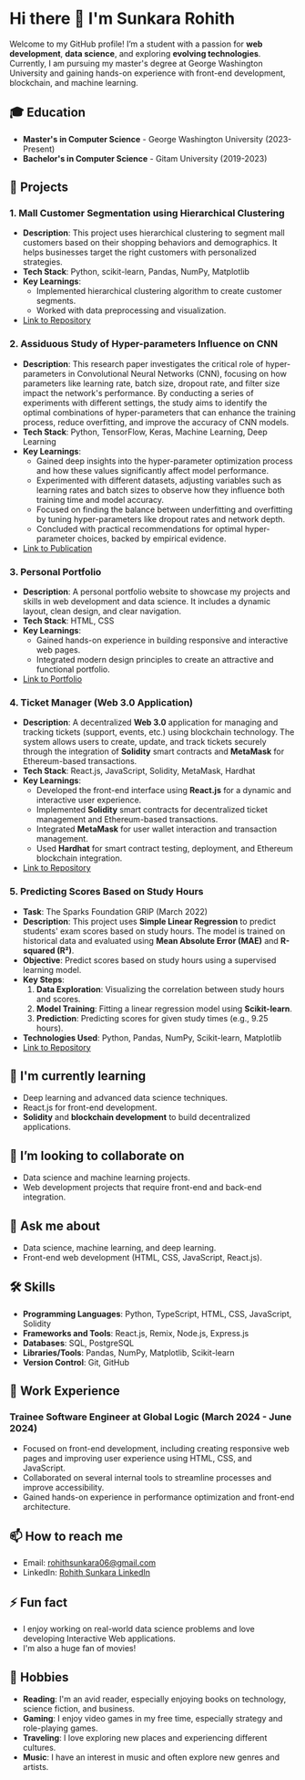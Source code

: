 # Hi there 👋 I'm Sunkara Rohith

Welcome to my GitHub profile! I’m a student with a passion for **web development**, **data science**, and exploring **evolving technologies**. Currently, I am pursuing my master's degree at George Washington University and gaining hands-on experience with front-end development, blockchain, and machine learning.

## 🎓 Education
- **Master's in Computer Science** - George Washington University (2023-Present)
- **Bachelor's in Computer Science** - Gitam University (2019-2023)

## 🚀 Projects

### 1. **Mall Customer Segmentation using Hierarchical Clustering**
   - **Description**: This project uses hierarchical clustering to segment mall customers based on their shopping behaviors and demographics. It helps businesses target the right customers with personalized strategies.
   - **Tech Stack**: Python, scikit-learn, Pandas, NumPy, Matplotlib
   - **Key Learnings**: 
     - Implemented hierarchical clustering algorithm to create customer segments.
     - Worked with data preprocessing and visualization.
   - [Link to Repository](https://github.com/rohith0224/Mall-customer-segmentation-1-stop-ai)

### 2. **Assiduous Study of Hyper-parameters Influence on CNN**
   - **Description**: This research paper investigates the critical role of hyper-parameters in Convolutional Neural Networks (CNN), focusing on how parameters like learning rate, batch size, dropout rate, and filter size impact the network's performance. By conducting a series of experiments with different settings, the study aims to identify the optimal combinations of hyper-parameters that can enhance the training process, reduce overfitting, and improve the accuracy of CNN models.
   - **Tech Stack**: Python, TensorFlow, Keras, Machine Learning, Deep Learning
   - **Key Learnings**:
     - Gained deep insights into the hyper-parameter optimization process and how these values significantly affect model performance.
     - Experimented with different datasets, adjusting variables such as learning rates and batch sizes to observe how they influence both training time and model accuracy.
     - Focused on finding the balance between underfitting and overfitting by tuning hyper-parameters like dropout rates and network depth.
     - Concluded with practical recommendations for optimal hyper-parameter choices, backed by empirical evidence.
   - [Link to Publication](https://link.springer.com/chapter/10.1007/978-981-99-1624-5_23)


### 3. **Personal Portfolio**
   - **Description**: A personal portfolio website to showcase my projects and skills in web development and data science. It includes a dynamic layout, clean design, and clear navigation.
   - **Tech Stack**: HTML, CSS
   - **Key Learnings**: 
     - Gained hands-on experience in building responsive and interactive web pages.
     - Integrated modern design principles to create an attractive and functional portfolio.
   - [Link to Portfolio](https://github.com/rohith0224/Sunkara-Rohith-Portifolio.git)

### 4. **Ticket Manager (Web 3.0 Application)**
   - **Description**: A decentralized **Web 3.0** application for managing and tracking tickets (support, events, etc.) using blockchain technology. The system allows users to create, update, and track tickets securely through the integration of **Solidity** smart contracts and **MetaMask** for Ethereum-based transactions.
   - **Tech Stack**: React.js, JavaScript, Solidity, MetaMask, Hardhat
   - **Key Learnings**:
     - Developed the front-end interface using **React.js** for a dynamic and interactive user experience.
     - Implemented **Solidity** smart contracts for decentralized ticket management and Ethereum-based transactions.
     - Integrated **MetaMask** for user wallet interaction and transaction management.
     - Used **Hardhat** for smart contract testing, deployment, and Ethereum blockchain integration.
   - [Link to Repository](https://github.com/rohith0224/TicketManager)
### 5. **Predicting Scores Based on Study Hours**
   - **Task**: The Sparks Foundation GRIP (March 2022)
   - **Description**: This project uses **Simple Linear Regression** to predict students' exam scores based on study hours. The model is trained on historical data and evaluated using **Mean Absolute Error (MAE)** and **R-squared (R²)**.
   - **Objective**: Predict scores based on study hours using a supervised learning model.
   - **Key Steps**:
     1. **Data Exploration**: Visualizing the correlation between study hours and scores.
     2. **Model Training**: Fitting a linear regression model using **Scikit-learn**.
     3. **Prediction**: Predicting scores for given study times (e.g., 9.25 hours).
   - **Technologies Used**: Python, Pandas, NumPy, Scikit-learn, Matplotlib
   - [Link to Repository](https://github.com/rohith0224/The-sparks-foundation-TSF-Task-1-Data-Science-and-Business-analytics-GRIP-Task1-March2022)



## 🌱 I'm currently learning
- Deep learning and advanced data science techniques.
- React.js for front-end development.
- **Solidity** and **blockchain development** to build decentralized applications.

## 👯 I’m looking to collaborate on
- Data science and machine learning projects.
- Web development projects that require front-end and back-end integration.


## 💬 Ask me about
- Data science, machine learning, and deep learning.
- Front-end web development (HTML, CSS, JavaScript, React.js).


## 🛠️ Skills
- **Programming Languages**: Python, TypeScript, HTML, CSS, JavaScript, Solidity
- **Frameworks and Tools**: React.js, Remix, Node.js, Express.js
- **Databases**: SQL, PostgreSQL
- **Libraries/Tools**: Pandas, NumPy, Matplotlib, Scikit-learn
- **Version Control**: Git, GitHub

## 💼 Work Experience

### **Trainee Software Engineer at Global Logic (March 2024 - June 2024)**
   - Focused on front-end development, including creating responsive web pages and improving user experience using HTML, CSS, and JavaScript.
   - Collaborated on several internal tools to streamline processes and improve accessibility.
   - Gained hands-on experience in performance optimization and front-end architecture.


## 📫 How to reach me
- Email: [rohithsunkara06@gmail.com](mailto:rohithsunkara06@gmail.com)
- LinkedIn: [Rohith Sunkara LinkedIn](https://www.linkedin.com/in/sunkara-rohith-817288219/)

## ⚡ Fun fact
- I enjoy working on real-world data science problems and love developing Interactive Web applications.
- I'm also a huge fan of movies!

## 🎯 Hobbies
- **Reading**: I'm an avid reader, especially enjoying books on technology, science fiction, and business.
- **Gaming**: I enjoy video games in my free time, especially strategy and role-playing games.
- **Traveling**: I love exploring new places and experiencing different cultures.
- **Music**: I have an interest in music and often explore new genres and artists.


